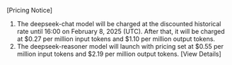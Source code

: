 [Pricing Notice]
1. The deepseek-chat model will be charged at the discounted historical rate until 16:00 on February 8, 2025 (UTC). After that, it will be charged at $0.27 per million input tokens and $1.10 per million output tokens.
2. The deepseek-reasoner model will launch with pricing set at $0.55 per million input tokens and $2.19 per million output tokens.
[View Details]